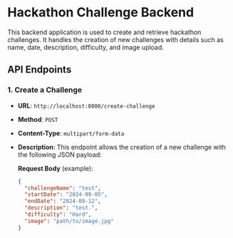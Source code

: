 # Hackathon Challenge Backend

This backend application is used to create and retrieve hackathon challenges. It handles the creation of new challenges with details such as name, date, description, difficulty, and image upload.

## API Endpoints

### 1. Create a Challenge

- **URL**: `http://localhost:8000/create-challenge`
- **Method**: `POST`
- **Content-Type**: `multipart/form-data`
- **Description**: This endpoint allows the creation of a new challenge with the following JSON payload:
  
  **Request Body** (example):
  ```json
  {
    "challengeName": "test",
    "startDate": "2024-09-05",
    "endDate": "2024-09-12",
    "description": "test.",
    "difficulty": "Hard",
    "image": "path/to/image.jpg"
  }
